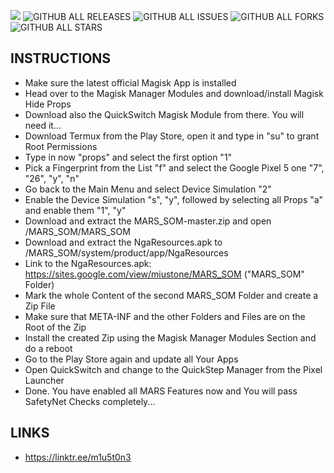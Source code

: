 <a href="https://hits.seeyoufarm.com"><img src="https://hits.seeyoufarm.com/api/count/incr/badge.svg?url=https%3A%2F%2Fgithub.com%2FMiustone%2FMARS_SOM&count_bg=%2392C7FF&title_bg=%23000000&icon=github.svg&icon_color=%23FFFFFF&title=VISITORS%3A&edge_flat=true"/></a>
![GITHUB ALL RELEASES](https://img.shields.io/github/downloads/Miustone/MARS_SOM/total?style=flat-square&labelColor=000000) 
![GITHUB ALL ISSUES](https://img.shields.io/github/issues/Miustone/MARS_SOM?style=flat-square&labelColor=000000) 
![GITHUB ALL FORKS](https://img.shields.io/github/forks/Miustone/MARS_SOM?style=flat-square&labelColor=000000) 
![GITHUB ALL STARS](https://img.shields.io/github/stars/Miustone/MARS_SOM?style=flat-square&labelColor=000000) 

## INSTRUCTIONS

- Make sure the latest official Magisk App is installed
- Head over to the Magisk Manager Modules and download/install Magisk Hide Props
- Download also the QuickSwitch Magisk Module from there. You will need it...
- Download Termux from the Play Store, open it and type in "su" to grant Root Permissions
- Type in now "props" and select the first option "1"
- Pick a Fingerprint from the List "f" and select the Google Pixel 5 one "7", "26", "y", "n"
- Go back to the Main Menu and select Device Simulation "2"
- Enable the Device Simulation "s", "y", followed by selecting all Props "a" and enable them "1", "y"
- Download and extract the MARS_SOM-master.zip and open /MARS_SOM/MARS_SOM
- Download and extract the NgaResources.apk to /MARS_SOM/system/product/app/NgaResources
- Link to the NgaResources.apk: https://sites.google.com/view/miustone/MARS_SOM ("MARS_SOM" Folder)
- Mark the whole Content of the second MARS_SOM Folder and create a Zip File
- Make sure that META-INF and the other Folders and Files are on the Root of the Zip
- Install the created Zip using the Magisk Manager Modules Section and do a reboot
- Go to the Play Store again and update all Your Apps
- Open QuickSwitch and change to the QuickStep Manager from the Pixel Launcher
- Done. You have enabled all MARS Features now and You will pass SafetyNet Checks completely...

## LINKS

- https://linktr.ee/m1u5t0n3

